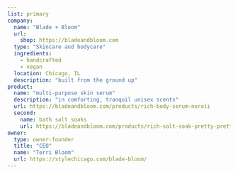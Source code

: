 ```yaml
---
list: primary
company:
  name: "Blade + Bloom"
  url:
    shop: https://bladeandbloom.com
  type: "Skincare and bodycare"
  ingredients:
    - handcrafted
    - vegan
  location: Chicago, IL
  description: "built from the ground up"
product:
  name: "multi-purpose skin serum"
  description: "in comforting, tranquil unisex scents"
  url: https://bladeandbloom.com/products/rich-body-serum-neroli
  second:
    name: bath salt soaks
    url: https://bladeandbloom.com/products/rich-salt-soak-pretty-pretty-please
owner:
  type: owner-founder
  title: "CEO"
  name: "Terri Bloom"
  url: https://stylechicago.com/blade-bloom/
---
```

